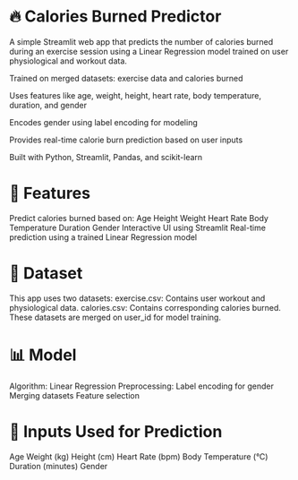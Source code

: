 🔥 Calories Burned Predictor
=======================================
A simple Streamlit web app that predicts the number of calories burned during an exercise session using a Linear Regression model trained on user physiological and workout data.

Trained on merged datasets: exercise data and calories burned

Uses features like age, weight, height, heart rate, body temperature, duration, and gender

Encodes gender using label encoding for modeling

Provides real-time calorie burn prediction based on user inputs

Built with Python, Streamlit, Pandas, and scikit-learn

📌 Features
=========================================
Predict calories burned based on:
Age
Height
Weight
Heart Rate
Body Temperature
Duration
Gender
Interactive UI using Streamlit
Real-time prediction using a trained Linear Regression model

📂 Dataset
=======================================
This app uses two datasets:
exercise.csv: Contains user workout and physiological data.
calories.csv: Contains corresponding calories burned.
These datasets are merged on user_id for model training.

📊 Model
=======================================
Algorithm: Linear Regression
Preprocessing:
Label encoding for gender
Merging datasets
Feature selection

🧠 Inputs Used for Prediction
=======================================
Age
Weight (kg)
Height (cm)
Heart Rate (bpm)
Body Temperature (°C)
Duration (minutes)
Gender
